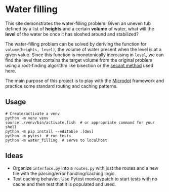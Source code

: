 # Water filling

This site demonstrates the water-filling problem: Given an uneven tub defined by
a list of **heights** and a certain **volume** of water, what will the **level**
of the water be once it has sloshed around and stabilized?

The water-filling problem can be solved by deriving the function for
`volume(heights, level)`, the volume of water present when the level is at a
given value. Since this function is monotonically increasing in `level`, we can
find the level that contains the target volume from the original problem using a
root-finding algorithm like bisection or the [secant
method](https://en.wikipedia.org/wiki/Secant_method) used here.

The main purpose of this project is to play with the
[Microdot](https://microdot.readthedocs.io/en/latest/index.html) framework and
practice some standard routing and caching patterns.

<!-- end_site_header -->

## Usage

```shell
# Create/activate a venv
python -m venv venv
source ./venv/bin/activate.fish  # or appropriate command for your shell
python -m pip install --editable .[dev]
python -m pytest  # run tests
python -m water_filling  # serve to localhost
```

## Ideas

- Organize `interface.py` into a `routes.py` with just the routes and a new file
  with the parsing/error handling/caching logic.
- Test caching behavior. Use Pytest monkeypatch to start tests with no cache
  and then test that it is populated and used.
